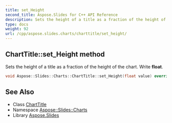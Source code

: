```yaml
---
title: set_Height
second_title: Aspose.Slides for C++ API Reference
description: Sets the height of a title as a fraction of the height of the chart. Write float.
type: docs
weight: 92
url: /cpp/aspose.slides.charts/charttitle/set_height/
---
```

## ChartTitle::set_Height method


Sets the height of a title as a fraction of the height of the chart. Write **float**.

```cpp
void Aspose::Slides::Charts::ChartTitle::set_Height(float value) override
```

## See Also

* Class [ChartTitle](../)
* Namespace [Aspose::Slides::Charts](../../)
* Library [Aspose.Slides](../../../)
